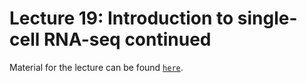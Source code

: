 # Lecture 19: Introduction to single-cell RNA-seq continued

Material for the lecture can be found [`here`](../lecture18).

